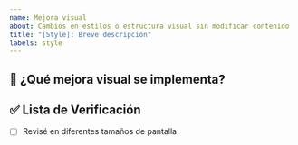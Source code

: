 ```yaml
---
name: Mejora visual
about: Cambios en estilos o estructura visual sin modificar contenido
title: "[Style]: Breve descripción"
labels: style
---
```


## 🎨 ¿Qué mejora visual se implementa?

## ✅ Lista de Verificación

- [ ] Revisé en diferentes tamaños de pantalla
